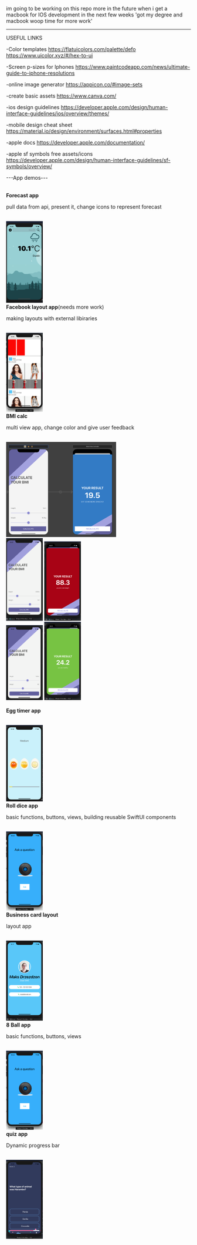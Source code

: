 im going to be working on this repo more in the future when i get a macbook for IOS development in the next few weeks
'got my degree and macbook woop time for more work'

-------------------------------------------------------
USEFUL LINKS

-Color templates
https://flatuicolors.com/palette/defo
https://www.uicolor.xyz/#/hex-to-ui

-Screen p-sizes for Iphones
https://www.paintcodeapp.com/news/ultimate-guide-to-iphone-resolutions

-online image generator
https://appicon.co/#image-sets

-create basic assets
https://www.canva.com/

-ios design guidelines
https://developer.apple.com/design/human-interface-guidelines/ios/overview/themes/

-mobile design cheat sheet
https://material.io/design/environment/surfaces.html#properties

-apple docs
https://developer.apple.com/documentation/

-apple sf symbols free assets/icons
https://developer.apple.com/design/human-interface-guidelines/sf-symbols/overview/

---App demos---

<br>
<h><b>Forecast app</b></h>
<p>pull data from api, present it, change icons to represent forecast</p>
<br>
<img src="./images/forecast.png" width="100">

<br>
<h><b>Facebook layout app</b>(needs more work)</h>
<p>making layouts with external libiraries</p>
<br>
<img src="./images/fbookNotDone.png" width="100">

<br>
<h><b>BMI calc</b></h>
<p>multi view app, change color and give user feedback</p>
<br>
<div class="row">
  <div class="column">
    <img src="./images/bmi_5.png" width="300">
  </div>
  <div class="column">
    <img src="./images/bmi_1.png" width="100"> <img src="./images/bmi_2.png" width="100">
  </div>
  <div class="column">
    <img src="./images/bmi_3.png" width="100"> <img src="./images/bmi_4.png" width="100"> 
</div>

<br>
<h><b>Egg timer app</b></h>
<p></p>
<br>
<img src="./images/egg.png" width="100">

<br>
<h><b>Roll dice app</b></h>
<p>basic functions, buttons, views, building reusable SwiftUI components</p>
<br>
<img src="./images/8ball.png" width="100">

<br>
<h><b>Business card layout</b></h>
<p>layout app</p>
<br>
<img src="./images/card.png" width="100">

<br>
<h><b>8 Ball app</b></h>
<p>basic functions, buttons, views</p>
<br>
<img src="./images/8ball.png" width="100">

<br>
<h><b>quiz app</b></h>
<p>Dynamic progress bar</p>
<br>
<img src="./images/quiz.png" width="100">




